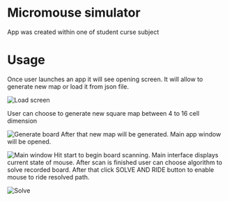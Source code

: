 # Micromouse simulator
App was created within one of student curse subject

# Usage 
Once user launches an app it will see opening screen. It will allow to generate new map or load it from json file. 

![Load screen](https://user-images.githubusercontent.com/26739110/92817938-6bbfe100-f3c7-11ea-92a5-7d40c555450b.png)

User can choose to generate new square map between 4 to 16 cell dimension

![Generate board](https://user-images.githubusercontent.com/26739110/92818022-82fece80-f3c7-11ea-8894-be167ed33b3b.png)
After that new map will be generated. Main app window will be opened. 

![Main window](https://user-images.githubusercontent.com/26739110/92818074-9316ae00-f3c7-11ea-9a53-bebb77c26df8.png)
Hit start to begin board scanning. Main interface displays current state of mouse.
After scan is finished user can choose algorithm to solve recorded board. After that click SOLVE AND RIDE button to enable mouse to ride resolved path. 

![Solve](https://user-images.githubusercontent.com/26739110/92818244-c5281000-f3c7-11ea-9f50-eaf81df5bd13.png)
